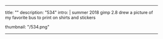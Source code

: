 ---

title: ""
description: "534"
intro: |
 summer 2018
 gimp 2.8
 drew a picture of my favorite bus to print on shirts and stickers

thumbnail: "/534.png"

---
